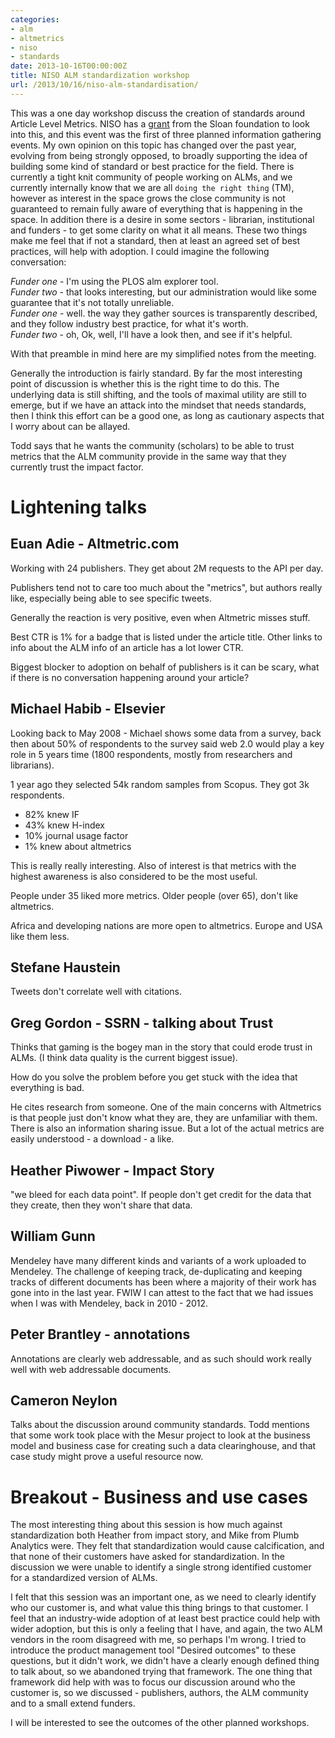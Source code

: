 ```yaml
---
categories:
- alm
- altmetrics
- niso
- standards
date: 2013-10-16T00:00:00Z
title: NISO ALM standardization workshop
url: /2013/10/16/niso-alm-standardisation/
---
```


This was a one day workshop discuss the creation of standards around Article Level Metrics. NISO has a [grant](http://www.niso.org/publications/isq/2013/v25no2/nr1) from the Sloan foundation to look into this, and this event was the first of three planned information gathering events. My own opinion on this topic has changed over the past year, evolving from being strongly opposed, to broadly supporting the idea of building some kind of standard or best practice for the field. There is currently a tight knit community of people working on ALMs, and we currently internally know that we are all `doing the right thing` (TM), however as interest in the space grows the close community is not guaranteed to remain fully aware of everything that is happening in the space. In addition there is a desire in some sectors - librarian, institutional and funders - to get some clarity on what it all means. These two things make me feel that if not a standard, then at least an agreed set of best practices, will help with adoption. I could imagine the following conversation:

*Funder one* - I'm using the PLOS alm explorer tool.  
*Funder two* - that looks interesting, but our administration would like some guarantee that it's not totally unreliable.  
*Funder one* - well. the way they gather sources is transparently described, and they follow industry best practice, for what it's worth.  
*Funder two* - oh, Ok, well, I'll have a look then, and see if it's helpful.   

With that preamble in mind here are my simplified notes from the meeting. 

Generally the introduction is fairly standard. By far the most interesting point of discussion is whether this is the right time to do this. The underlying data is still shifting, and the tools of maximal utility are still to emerge, but if we have an attack into the mindset that needs standards, then I think this effort can be a good one, as long as cautionary aspects that I worry about can be allayed. 

Todd says that he wants the community (scholars) to be able to trust metrics that the ALM community provide in the same way that they currently trust the impact factor. 

# Lightening talks

## Euan Adie - Altmetric.com

Working with 24 publishers. They get about 2M requests to the API per day. 

Publishers tend not to care too much about the "metrics", but authors really like, especially being able to see specific tweets.

Generally the reaction is very positive, even when Altmetric misses stuff.

Best CTR is 1% for a badge that is listed under the article title. Other links to info about the ALM info of an article has a lot lower CTR. 

Biggest blocker to adoption on behalf of publishers is it can be scary, what if there is no conversation happening around your article?


## Michael Habib - Elsevier

Looking back to May 2008 - Michael shows some data from a survey, back then about 50% of respondents to the survey said web 2.0 would play a key role in 5 years time (1800 respondents, mostly from researchers and librarians). 

1 year ago they selected 54k random samples from Scopus. They got 3k respondents. 

* 82% knew IF  
* 43% knew H-index  
* 10% journal usage factor  
* 1% knew about altmetrics   

This is really really interesting. Also of interest is that metrics with the highest awareness is also considered to be the most useful. 

People under 35 liked more metrics. Older people (over 65), don't like altmetrics. 

Africa and developing nations are more open to altmetrics. Europe and USA like them less. 


## Stefane Haustein

Tweets don't correlate well with citations. 


## Greg Gordon - SSRN - talking about Trust

Thinks that gaming is the bogey man in the story that could erode trust in ALMs. (I think data quality is the current biggest issue). 

How do you solve the problem before you get stuck with the idea that everything is bad. 

He cites research from someone. One of the main concerns with Altmetrics is that people just don't know what they are, they are unfamiliar with them. There is also an information sharing issue. But a lot of the actual metrics are easily understood - a download - a like. 


## Heather Piwower - Impact Story

"we bleed for each data point". If people don't get credit for the data that they create, then they won't share that data. 



## William Gunn

Mendeley have many different kinds and variants of a work uploaded to Mendeley. The challenge of keeping track, de-duplicating and keeping tracks of different documents has been where a majority of their work has gone into in the last year. FWIW I can attest to the fact that we had issues when I was with Mendeley, back in 2010 - 2012. 



## Peter Brantley - annotations 

Annotations are clearly web addressable, and as such should work really well with web addressable documents. 


## Cameron Neylon

Talks about the discussion around community standards. Todd mentions that some work took place with the Mesur project to look at the business model and business case for creating such a data clearinghouse, and that case study might prove a useful resource now.


# Breakout - Business and use cases

The most interesting thing about this session is how much against standardization both Heather from impact story, and Mike from Plumb Analytics were. They felt that standardization would cause calcification, and that none of their customers have asked for standardization. In the discussion we were unable to identify a single strong identified customer for a standardized version of ALMs. 

I felt that this session was an important one, as we need to clearly identify who our customer is, and what value this thing brings to that customer. I feel that an industry-wide adoption of at least best practice could help with wider adoption, but this is only a feeling that I have, and again, the two ALM  vendors in the room disagreed with me, so perhaps I'm wrong. I tried to introduce the product management tool "Desired outcomes" to these questions, but it didn't work, we didn't have a clearly enough defined thing to talk about, so we abandoned trying that framework. The one thing that framework did help with was to focus our discussion around who the customer is, so we discussed - publishers, authors, the ALM community and to a small extend funders. 

I will be interested to see the outcomes of the other planned workshops. 

